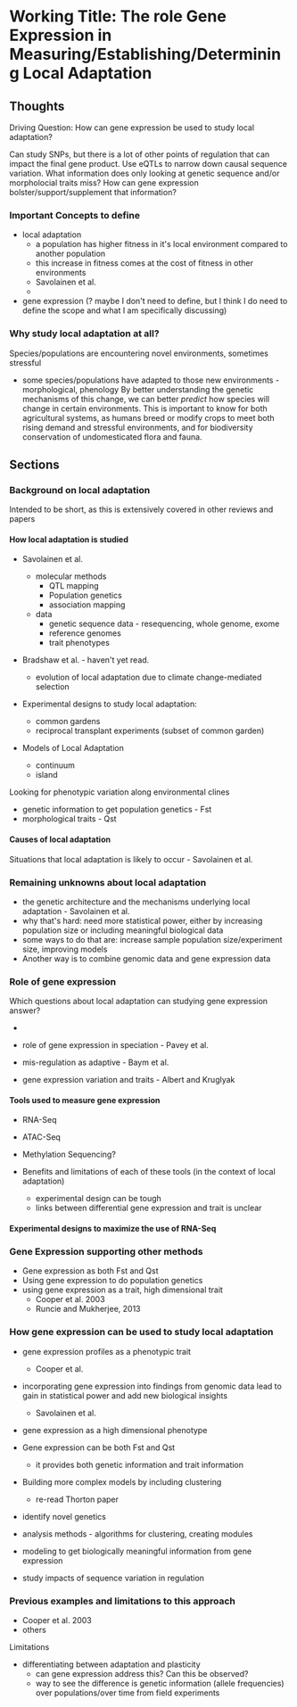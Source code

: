 # Working Title: The role Gene Expression in Measuring/Establishing/Determining Local Adaptation

## Thoughts

Driving Question: How can gene expression be used to study local adaptation?

Can study SNPs, but there is a lot of other points of regulation that can impact the final gene product. 
Use eQTLs to narrow down causal sequence variation.
What information does only looking at genetic sequence and/or morpholocial traits miss? How can gene expression bolster/support/supplement that information?

### Important Concepts to define

* local adaptation
  * a population has higher fitness in it's local environment compared to another population
  * this increase in fitness comes at the cost of fitness in other environments
  * Savolainen et al.
  *
* gene expression (? maybe I don't need to define, but I think I do need to define the scope and what I am specifically discussing)

### Why study local adaptation at all?

Species/populations are encountering novel environments, sometimes stressful
  * some species/populations have adapted to those new environments - morphological, phenology
By better understanding the genetic mechanisms of this change, we can better _predict_ how species will change in certain environments.
This is important to know for both agricultural systems, as humans breed or modify crops to meet both rising demand and stressful environments, and for biodiversity conservation of undomesticated flora and fauna.

## Sections

### Background on local adaptation

Intended to be short, as this is extensively covered in other reviews and papers

#### How local adaptation is studied

* Savolainen et al.
  * molecular methods
    * QTL mapping
    * Population genetics
    * association mapping
  * data
    * genetic sequence data - resequencing, whole genome, exome
    * reference genomes
    * trait phenotypes

* Bradshaw et al. - haven't yet read.
  * evolution of local adaptation due to climate change-mediated selection

* Experimental designs to study local adaptation:
  * common gardens
  * reciprocal transplant experiments (subset of common garden)

* Models of Local Adaptation
  * continuum
  * island

Looking for phenotypic variation along environmental clines


- genetic information to get population genetics - Fst
- morphological traits - Qst

#### Causes of local adaptation

Situations that local adaptation is likely to occur - Savolainen et al.

### Remaining unknowns about local adaptation

* the genetic architecture and the mechanisms underlying local adaptation - Savolainen et al.
* why that's hard: need more statistical power, either by increasing population size or including meaningful biological data
* some ways to do that are: increase sample population size/experiment size, improving models
* Another way is to combine genomic data and gene expression data

### Role of gene expression

Which questions about local adaptation can studying gene expression answer?

* 

* role of gene expression in speciation - Pavey et al. 
* mis-regulation as adaptive - Baym et al.
* gene expression variation and traits - Albert and Kruglyak

#### Tools used to measure gene expression

* RNA-Seq
* ATAC-Seq
* Methylation Sequencing?

* Benefits and limitations of each of these tools (in the context of local adaptation)
  * experimental design can be tough
  * links between differential gene expression and trait is unclear

#### Experimental designs to maximize the use of RNA-Seq



### Gene Expression supporting other methods

* Gene expression as both Fst and Qst
* Using gene expression to do population genetics
* using gene expression as a trait, high dimensional trait
  * Cooper et al. 2003
  * Runcie and Mukherjee, 2013

### How gene expression can be used to study local adaptation

* gene expression profiles as a phenotypic trait 
  * Cooper et al.
* incorporating gene expression into findings from genomic data lead to gain in statistical power and add new biological insights 
  * Savolainen et al.
* gene expression as a high dimensional phenotype
* Gene expression can be both Fst and Qst
  * it provides both genetic information and trait information
* Building more complex models by including clustering
  * re-read Thorton paper

* identify novel genetics
* analysis methods - algorithms for clustering, creating modules
* modeling to get biologically meaningful information from gene expression
* study impacts of sequence variation in regulation




### Previous examples and limitations to this approach

* Cooper et al. 2003
* others

Limitations

* differentiating between adaptation and plasticity
  * can gene expression address this? Can this be observed?
  * way to see the difference is genetic information (allele frequencies) over populations/over time from field experiments